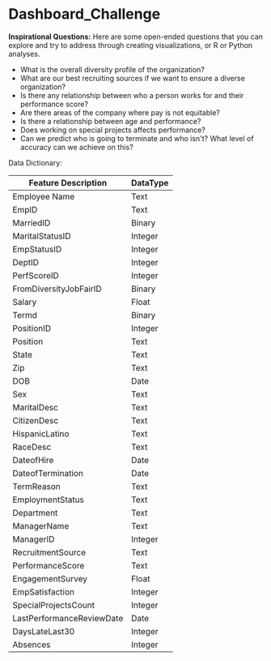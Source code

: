 # Dashboard_Challenge


**Inspirational Questions:** Here are some open-ended questions that you can explore and try to address through creating visualizations, or R or Python analyses.

* What is the overall diversity profile of the organization?
* What are our best recruiting sources if we want to ensure a diverse organization?
* Is there any relationship between who a person works for and their performance score?
* Are there areas of the company where pay is not equitable?
* Is there a relationship between age and performance?
* Does working on special projects affects performance?
* Can we predict who is going to terminate and who isn't? What level of accuracy can we achieve on this?

Data Dictionary:

| Feature Description       | DataType    |
|---------------------------|-------------|
| Employee Name             | Text        |
| EmpID                     | Text        |
| MarriedID                 | Binary      |
| MaritalStatusID           | Integer     |
| EmpStatusID               | Integer     |
| DeptID                    | Integer     |
| PerfScoreID               | Integer     |
| FromDiversityJobFairID    | Binary      |
| Salary                    | Float       |
| Termd                     | Binary      |
| PositionID                | Integer     |
| Position                  | Text        |
| State                     | Text        |
| Zip                       | Text        |
| DOB                       | Date        |
| Sex                       | Text        |
| MaritalDesc               | Text        |
| CitizenDesc               | Text        |
| HispanicLatino            | Text        |
| RaceDesc                  | Text        |
| DateofHire                | Date        |
| DateofTermination         | Date        |
| TermReason                | Text        |
| EmploymentStatus          | Text        |
| Department                | Text        |
| ManagerName               | Text        |
| ManagerID                 | Integer     |
| RecruitmentSource         | Text        |
| PerformanceScore          | Text        |
| EngagementSurvey          | Float       |
| EmpSatisfaction           | Integer     |
| SpecialProjectsCount      | Integer     |
| LastPerformanceReviewDate | Date        |
| DaysLateLast30            | Integer     |
| Absences                  | Integer     |
